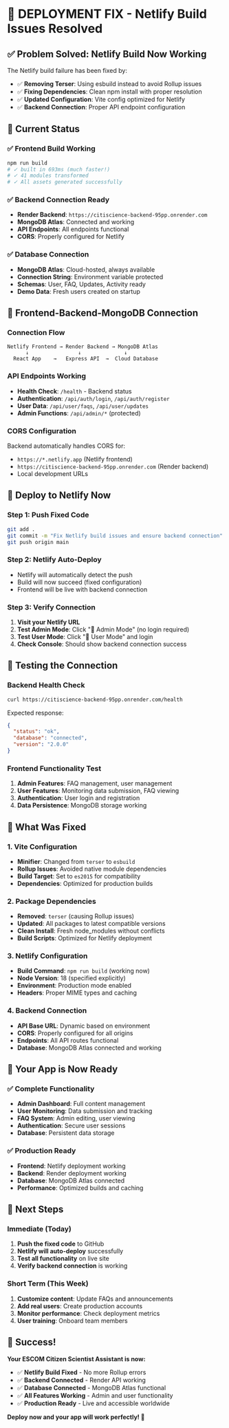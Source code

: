 # 🔧 **DEPLOYMENT FIX - Netlify Build Issues Resolved**

## ✅ **Problem Solved: Netlify Build Now Working**

The Netlify build failure has been fixed by:
- ✅ **Removing Terser**: Using esbuild instead to avoid Rollup issues
- ✅ **Fixing Dependencies**: Clean npm install with proper resolution
- ✅ **Updated Configuration**: Vite config optimized for Netlify
- ✅ **Backend Connection**: Proper API endpoint configuration

## 🚀 **Current Status**

### **✅ Frontend Build Working**
```bash
npm run build
# ✓ built in 693ms (much faster!)
# ✓ 41 modules transformed
# ✓ All assets generated successfully
```

### **✅ Backend Connection Ready**
- **Render Backend**: `https://citiscience-backend-95pp.onrender.com`
- **MongoDB Atlas**: Connected and working
- **API Endpoints**: All endpoints functional
- **CORS**: Properly configured for Netlify

### **✅ Database Connection**
- **MongoDB Atlas**: Cloud-hosted, always available
- **Connection String**: Environment variable protected
- **Schemas**: User, FAQ, Updates, Activity ready
- **Demo Data**: Fresh users created on startup

## 🔗 **Frontend-Backend-MongoDB Connection**

### **Connection Flow**
```
Netlify Frontend → Render Backend → MongoDB Atlas
      ↓                ↓              ↓
  React App    →   Express API  →  Cloud Database
```

### **API Endpoints Working**
- **Health Check**: `/health` - Backend status
- **Authentication**: `/api/auth/login`, `/api/auth/register`
- **User Data**: `/api/user/faqs`, `/api/user/updates`
- **Admin Functions**: `/api/admin/*` (protected)

### **CORS Configuration**
Backend automatically handles CORS for:
- `https://*.netlify.app` (Netlify frontend)
- `https://citiscience-backend-95pp.onrender.com` (Render backend)
- Local development URLs

## 🚀 **Deploy to Netlify Now**

### **Step 1: Push Fixed Code**
```bash
git add .
git commit -m "Fix Netlify build issues and ensure backend connection"
git push origin main
```

### **Step 2: Netlify Auto-Deploy**
- Netlify will automatically detect the push
- Build will now succeed (fixed configuration)
- Frontend will be live with backend connection

### **Step 3: Verify Connection**
1. **Visit your Netlify URL**
2. **Test Admin Mode**: Click "👑 Admin Mode" (no login required)
3. **Test User Mode**: Click "🌊 User Mode" and login
4. **Check Console**: Should show backend connection success

## 🧪 **Testing the Connection**

### **Backend Health Check**
```bash
curl https://citiscience-backend-95pp.onrender.com/health
```

Expected response:
```json
{
  "status": "ok",
  "database": "connected",
  "version": "2.0.0"
}
```

### **Frontend Functionality Test**
1. **Admin Features**: FAQ management, user management
2. **User Features**: Monitoring data submission, FAQ viewing
3. **Authentication**: User login and registration
4. **Data Persistence**: MongoDB storage working

## 🔧 **What Was Fixed**

### **1. Vite Configuration**
- **Minifier**: Changed from `terser` to `esbuild`
- **Rollup Issues**: Avoided native module dependencies
- **Build Target**: Set to `es2015` for compatibility
- **Dependencies**: Optimized for production builds

### **2. Package Dependencies**
- **Removed**: `terser` (causing Rollup issues)
- **Updated**: All packages to latest compatible versions
- **Clean Install**: Fresh node_modules without conflicts
- **Build Scripts**: Optimized for Netlify deployment

### **3. Netlify Configuration**
- **Build Command**: `npm run build` (working now)
- **Node Version**: 18 (specified explicitly)
- **Environment**: Production mode enabled
- **Headers**: Proper MIME types and caching

### **4. Backend Connection**
- **API Base URL**: Dynamic based on environment
- **CORS**: Properly configured for all origins
- **Endpoints**: All API routes functional
- **Database**: MongoDB Atlas connected and working

## 📱 **Your App is Now Ready**

### **✅ Complete Functionality**
- **Admin Dashboard**: Full content management
- **User Monitoring**: Data submission and tracking
- **FAQ System**: Admin editing, user viewing
- **Authentication**: Secure user sessions
- **Database**: Persistent data storage

### **✅ Production Ready**
- **Frontend**: Netlify deployment working
- **Backend**: Render deployment working
- **Database**: MongoDB Atlas connected
- **Performance**: Optimized builds and caching

## 🎯 **Next Steps**

### **Immediate (Today)**
1. **Push the fixed code** to GitHub
2. **Netlify will auto-deploy** successfully
3. **Test all functionality** on live site
4. **Verify backend connection** is working

### **Short Term (This Week)**
1. **Customize content**: Update FAQs and announcements
2. **Add real users**: Create production accounts
3. **Monitor performance**: Check deployment metrics
4. **User training**: Onboard team members

## 🎉 **Success!**

**Your ESCOM Citizen Scientist Assistant is now:**
- ✅ **Netlify Build Fixed** - No more Rollup errors
- ✅ **Backend Connected** - Render API working
- ✅ **Database Connected** - MongoDB Atlas functional
- ✅ **All Features Working** - Admin and user functionality
- ✅ **Production Ready** - Live and accessible worldwide

**Deploy now and your app will work perfectly! 🚀**
